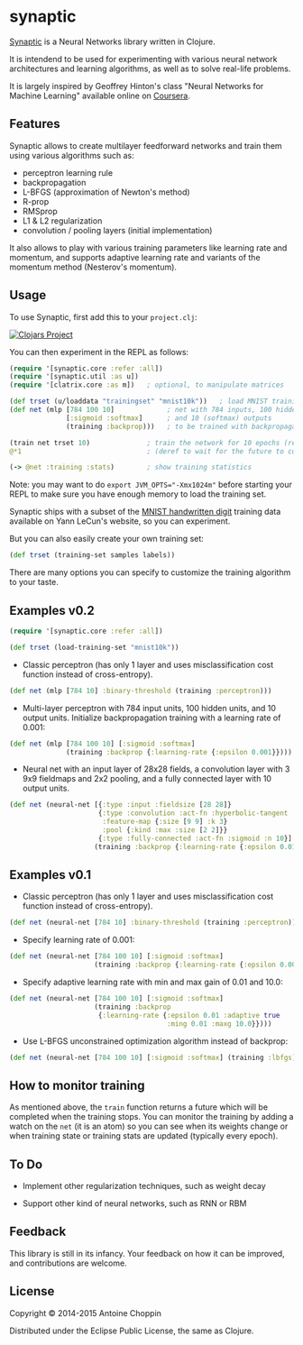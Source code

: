 # synaptic

[Synaptic](http://chopp.in/clj/synaptic/) is a Neural Networks library written in Clojure.

It is intendend to be used for experimenting with various neural network
architectures and learning algorithms, as well as to solve real-life
problems.

It is largely inspired by Geoffrey Hinton's class "Neural Networks
for Machine Learning" available online on
[Coursera](https://class.coursera.org/neuralnets-2012-001).

## Features

Synaptic allows to create multilayer feedforward networks and train them
using various algorithms such as:
- perceptron learning rule
- backpropagation
- L-BFGS (approximation of Newton's method)
- R-prop
- RMSprop
- L1 & L2 regularization
- convolution / pooling layers (initial implementation)

It also allows to play with various training parameters like learning
rate and momentum, and supports adaptive learning rate and variants of
the momentum method (Nesterov's momentum).

## Usage

To use Synaptic, first add this to your `project.clj`:

[![Clojars Project](http://clojars.org/synaptic/latest-version.svg)](http://clojars.org/synaptic)

You can then experiment in the REPL as follows:

```clojure
(require '[synaptic.core :refer :all])
(require '[synaptic.util :as u])
(require '[clatrix.core :as m])   ; optional, to manipulate matrices

(def trset (u/loaddata "trainingset" "mnist10k"))   ; load MNIST training set
(def net (mlp [784 100 10]             ; net with 784 inputs, 100 hidden units
              [:sigmoid :softmax]      ; and 10 (softmax) outputs
              (training :backprop)))   ; to be trained with backpropagation

(train net trset 10)              ; train the network for 10 epochs (returns a future)
@*1                               ; (deref to wait for the future to complete)

(-> @net :training :stats)        ; show training statistics
```

Note: you may want to do `export JVM_OPTS="-Xmx1024m"` before starting your
REPL to make sure you have enough memory to load the training set.

Synaptic ships with a subset of the
[MNIST handwritten digit](http://yann.lecun.com/exdb/mnist/)
training data available on Yann LeCun's website, so you can experiment.

But you can also easily create your own training set:

```clojure
(def trset (training-set samples labels))
```

There are many options you can specify to customize the training algorithm to
your taste.

## Examples v0.2

```clojure
(require '[synaptic.core :refer :all])

(def trset (load-training-set "mnist10k"))
```

- Classic perceptron (has only 1 layer and uses misclassification cost function 
instead of cross-entropy).

```clojure
(def net (mlp [784 10] :binary-threshold (training :perceptron)))
```

- Multi-layer perceptron with 784 input units, 100 hidden units, and 10 output units.  Initialize backpropagation training with a learning rate of 0.001:

```clojure
(def net (mlp [784 100 10] [:sigmoid :softmax]
              (training :backprop {:learning-rate {:epsilon 0.001}})))
```

- Neural net with an input layer of 28x28 fields, a convolution layer with 3 9x9 fieldmaps and 2x2 pooling, and a fully connected layer with 10 output units.

```clojure
(def net (neural-net [{:type :input :fieldsize [28 28]}
                      {:type :convolution :act-fn :hyperbolic-tangent
                       :feature-map {:size [9 9] :k 3}
                       :pool {:kind :max :size [2 2]}}
                      {:type :fully-connected :act-fn :sigmoid :n 10}]
                     (training :backprop {:learning-rate {:epsilon 0.01}})))
```

## Examples v0.1

- Classic perceptron (has only 1 layer and uses misclassification cost function 
instead of cross-entropy).

```clojure
(def net (neural-net [784 10] :binary-threshold (training :perceptron)))
```

- Specify learning rate of 0.001:

```clojure
(def net (neural-net [784 100 10] [:sigmoid :softmax]
                     (training :backprop {:learning-rate {:epsilon 0.001}})))
```

- Specify adaptive learning rate with min and max gain of 0.01 and 10.0:

```clojure
(def net (neural-net [784 100 10] [:sigmoid :softmax]
                     (training :backprop
                      {:learning-rate {:epsilon 0.01 :adaptive true
                                       :ming 0.01 :maxg 10.0}})))
```

- Use L-BFGS unconstrained optimization algorithm instead of backprop:

```clojure
(def net (neural-net [784 100 10] [:sigmoid :softmax] (training :lbfgs)))
```

## How to monitor training

As mentioned above, the `train` function returns a future which will be
completed when the training stops.  You can monitor the training by adding
a watch on the `net` (it is an atom) so you can see when its weights change
or when training state or training stats are updated (typically every epoch).

## To Do

- Implement other regularization techniques, such as weight decay

- Support other kind of neural networks, such as RNN or RBM

## Feedback

This library is still in its infancy.
Your feedback on how it can be improved, and contributions are welcome.

## License

Copyright © 2014-2015 Antoine Choppin

Distributed under the Eclipse Public License, the same as Clojure.

